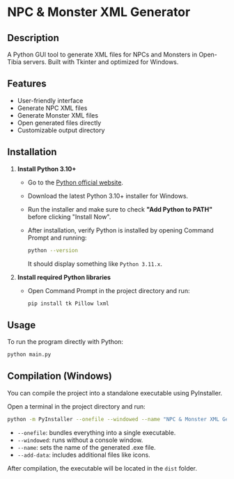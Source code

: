 # NPC & Monster XML Generator

## Description
A Python GUI tool to generate XML files for NPCs and Monsters in Open-Tibia servers. Built with Tkinter and optimized for Windows.

## Features
- User-friendly interface
- Generate NPC XML files
- Generate Monster XML files
- Open generated files directly
- Customizable output directory

## Installation

1. **Install Python 3.10+**

   - Go to the [Python official website](https://www.python.org/downloads/).
   - Download the latest Python 3.10+ installer for Windows.
   - Run the installer and make sure to check **"Add Python to PATH"** before clicking "Install Now".
   - After installation, verify Python is installed by opening Command Prompt and running:

     ```bash
     python --version
     ```
     It should display something like `Python 3.11.x`.

2. **Install required Python libraries**

   - Open Command Prompt in the project directory and run:
     ```bash
     pip install tk Pillow lxml
     ```

## Usage
To run the program directly with Python:
```bash
python main.py
```

## Compilation (Windows)
You can compile the project into a standalone executable using PyInstaller.

Open a terminal in the project directory and run:
```bash
python -m PyInstaller --onefile --windowed --name "NPC & Monster XML Generator" --add-data "favicon.ico;." main.py
```

- `--onefile`: bundles everything into a single executable.
- `--windowed`: runs without a console window.
- `--name`: sets the name of the generated .exe file.
- `--add-data`: includes additional files like icons.

After compilation, the executable will be located in the `dist` folder.
